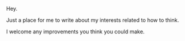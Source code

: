 Hey.


Just a place for me to write about my interests related to how to think.

I welcome any improvements you think you could make.
